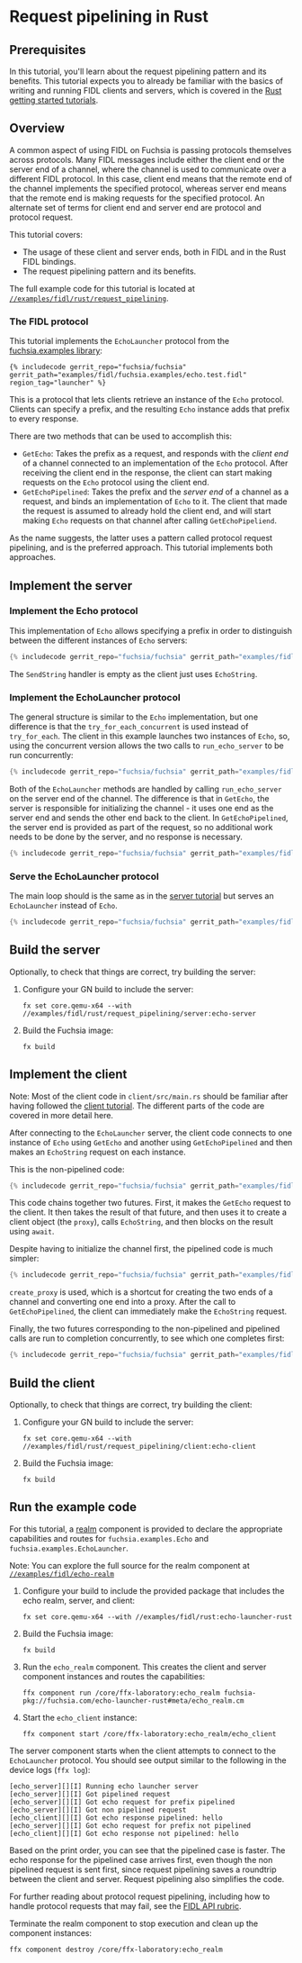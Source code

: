 # Request pipelining in Rust

## Prerequisites

In this tutorial, you'll learn about the request pipelining pattern and its
benefits. This tutorial expects you to already be familiar with the basics
of writing and running FIDL clients and servers, which is covered in the
[Rust getting started tutorials][overview].

## Overview

<!-- TODO(https://fxbug.dev/58758): <<../../common/pipelining/overview.md>> -->

A common aspect of using FIDL on Fuchsia is passing protocols themselves across
protocols. Many FIDL messages include either the client end or
the server end of a channel, where the channel is used to communicate over a
different FIDL protocol. In this case, client end means that the remote end of the
channel implements the specified protocol, whereas server end means that the
remote end is making requests for the specified protocol. An alternate set of
terms for client end and server end are protocol and protocol request.

This tutorial covers:

* The usage of these client and server ends, both in FIDL and in the Rust
  FIDL bindings.
* The request pipelining pattern and its benefits.

The full example code for this tutorial is located at
[`//examples/fidl/rust/request_pipelining`][src].

### The FIDL protocol

<!-- TODO(https://fxbug.dev/58758) <<../../common/pipelining/launcher.md>> -->

This tutorial implements the `EchoLauncher` protocol from the
[fuchsia.examples library][examples-fidl]:

```fidl
{% includecode gerrit_repo="fuchsia/fuchsia" gerrit_path="examples/fidl/fuchsia.examples/echo.test.fidl" region_tag="launcher" %}
```

This is a protocol that lets clients retrieve an instance of the `Echo`
protocol. Clients can specify a prefix, and the resulting `Echo` instance
adds that prefix to every response.

There are two methods that can be used to accomplish this:

* `GetEcho`: Takes the prefix as a request, and responds with the *client end* of
  a channel connected to an implementation of the `Echo` protocol. After
  receiving the client end in the response, the client can start making requests
  on the `Echo` protocol using the client end.
* `GetEchoPipelined`: Takes the prefix and the *server end* of a channel as a request,
  and binds an implementation of `Echo` to it. The client that
  made the request is assumed to already hold the client end, and will
  start making `Echo` requests on that channel after calling `GetEchoPipeliend`.

As the name suggests, the latter uses a pattern called protocol request
pipelining, and is the preferred approach. This tutorial implements both
approaches.

## Implement the server

### Implement the Echo protocol

This implementation of `Echo` allows specifying a prefix in order to
distinguish between the different instances of `Echo` servers:

```rust
{% includecode gerrit_repo="fuchsia/fuchsia" gerrit_path="examples/fidl/rust/request_pipelining/server/src/main.rs" region_tag="echo-impl" %}
```

The `SendString` handler is empty as the client just uses `EchoString`.

### Implement the EchoLauncher protocol

The general structure is similar to the `Echo` implementation, but one difference is that the
`try_for_each_concurrent` is used instead of `try_for_each`. The client in this example launches
two instances of `Echo`, so, using the concurrent version allows the two calls to
`run_echo_server` to be run concurrently:

```rust
{% includecode gerrit_repo="fuchsia/fuchsia" gerrit_path="examples/fidl/rust/request_pipelining/server/src/main.rs" region_tag="launcher-impl" highlight="7,31" %}
```

Both of the `EchoLauncher` methods are handled by calling `run_echo_server` on the server end of
the channel. The difference is that in `GetEcho`, the server is responsible for initializing the
channel - it uses one end as the server end and sends the other end back to the client. In
`GetEchoPipelined`, the server end is provided as part of the request, so no additional work needs
to be done by the server, and no response is necessary.

```rust
{% includecode gerrit_repo="fuchsia/fuchsia" gerrit_path="examples/fidl/rust/request_pipelining/server/src/main.rs" region_tag="launcher-impl" highlight="8,9,10,11,12,13,14,15,16,17,18,19,20,21,22,23,24,25,26,27,28,29,30" %}
```

### Serve the EchoLauncher protocol

The main loop should is the same as in the
[server tutorial][server-tut-main] but serves an `EchoLauncher` instead of `Echo`.

```rust
{% includecode gerrit_repo="fuchsia/fuchsia" gerrit_path="examples/fidl/rust/request_pipelining/server/src/main.rs" region_tag="main" %}
```

## Build the server

Optionally, to check that things are correct, try building the server:

1. Configure your GN build to include the server:

   ```posix-terminal
   fx set core.qemu-x64 --with //examples/fidl/rust/request_pipelining/server:echo-server
   ```
1. Build the Fuchsia image:

   ```posix-terminal
   fx build
   ```

## Implement the client

Note: Most of the client code in `client/src/main.rs` should be familiar after having
followed the [client tutorial][client-tut]. The different parts of the code
are covered in more detail here.

After connecting to the `EchoLauncher` server, the client
code connects to one instance of `Echo` using `GetEcho` and another using
`GetEchoPipelined` and then makes an `EchoString` request on each instance.

This is the non-pipelined code:

```rust
{% includecode gerrit_repo="fuchsia/fuchsia" gerrit_path="examples/fidl/rust/request_pipelining/client/src/main.rs" region_tag="main" highlight="6,7,8,9,10,11,12,13,14" %}
```

This code chains together two futures. First, it makes the `GetEcho` request to the client. It then
takes the result of that future, and then uses it to create a client object (the `proxy`), calls
`EchoString`, and then blocks on the result using `await`.

Despite having to initialize the channel first, the pipelined code is much simpler:

```rust
{% includecode gerrit_repo="fuchsia/fuchsia" gerrit_path="examples/fidl/rust/request_pipelining/client/src/main.rs" region_tag="main" highlight="16,17,18,19,20,21,22" %}
```

`create_proxy` is used, which is a shortcut for creating the two ends of a channel and converting
one end into a proxy. After the call to `GetEchoPipelined`, the client can immediately make the
`EchoString` request.

Finally, the two futures corresponding to the non-pipelined and pipelined calls are run to
completion concurrently, to see which one completes first:

```rust
{% includecode gerrit_repo="fuchsia/fuchsia" gerrit_path="examples/fidl/rust/request_pipelining/client/src/main.rs" region_tag="main" highlight="24,25,26,27,28" %}
```

## Build the client

Optionally, to check that things are correct, try building the client:

1. Configure your GN build to include the server:

   ```posix-terminal
   fx set core.qemu-x64 --with //examples/fidl/rust/request_pipelining/client:echo-client
   ```

1. Build the Fuchsia image:

   ```posix-terminal
   fx build
   ```

## Run the example code

For this tutorial, a [realm][glossary.realm] component is
provided to declare the appropriate capabilities and routes for
`fuchsia.examples.Echo` and `fuchsia.examples.EchoLauncher`.

Note: You can explore the full source for the realm component at
[`//examples/fidl/echo-realm`](/examples/fidl/echo-realm)

1. Configure your build to include the provided package that includes the
   echo realm, server, and client:

    ```posix-terminal
    fx set core.qemu-x64 --with //examples/fidl/rust:echo-launcher-rust
    ```

1. Build the Fuchsia image:

   ```posix-terminal
   fx build
   ```

1. Run the `echo_realm` component. This creates the client and server component
   instances and routes the capabilities:

    ```posix-terminal
    ffx component run /core/ffx-laboratory:echo_realm fuchsia-pkg://fuchsia.com/echo-launcher-rust#meta/echo_realm.cm
    ```

1. Start the `echo_client` instance:

    ```posix-terminal
    ffx component start /core/ffx-laboratory:echo_realm/echo_client
    ```

The server component starts when the client attempts to connect to the
`EchoLauncher` protocol. You should see output similar to the following
in the device logs (`ffx log`):

```none {:.devsite-disable-click-to-copy}
[echo_server][][I] Running echo launcher server
[echo_server][][I] Got pipelined request
[echo_server][][I] Got echo request for prefix pipelined
[echo_server][][I] Got non pipelined request
[echo_client][][I] Got echo response pipelined: hello
[echo_server][][I] Got echo request for prefix not pipelined
[echo_client][][I] Got echo response not pipelined: hello
```

Based on the print order, you can see that the pipelined case is faster. The
echo response for the pipelined case arrives first, even though the non
pipelined request is sent first, since request pipelining saves a roundtrip
between the client and server. Request pipelining also simplifies the code.

For further reading about protocol request pipelining, including how to handle
protocol requests that may fail, see the [FIDL API rubric][rubric].

Terminate the realm component to stop execution and clean up the component
instances:

```posix-terminal
ffx component destroy /core/ffx-laboratory:echo_realm
```

<!-- xrefs -->
[glossary.realm]: /docs/glossary/README.md#realm
[src]: /examples/fidl/rust/request_pipelining
[server-tut]: /docs/development/languages/fidl/tutorials/rust/basics/server.md
[server-tut-main]: /docs/development/languages/fidl/tutorials/rust/basics/server.md#main
[client-tut]: /docs/development/languages/fidl/tutorials/rust/basics/client.md
[rubric]: /docs/development/api/fidl.md#request-pipelining
[overview]: /docs/development/languages/fidl/tutorials/rust/README.md
[examples-fidl]: /examples/fidl/fuchsia.examples/
